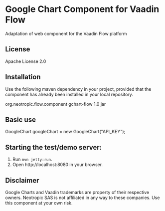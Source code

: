 # Google Chart Component for Vaadin Flow

Adaptation of <google-chart> web component for the Vaadin Flow platform

## License

Apache License 2.0

## Installation

Use the following maven dependency in your project, provided that the component has already been installed in your local repository.

<dependency>
    <groupId>org.neotropic.flow.component</groupId>
    <artifactId>gchart-flow</artifactId>
    <version>1.0</version>
    <type>jar</type>
</dependency>

## Basic use

GoogleChart googleChart = new GoogleChart("API_KEY");

## Starting the test/demo server:

1. Run `mvn jetty:run`.
2. Open http://localhost:8080 in your browser.

## Disclaimer

Google Charts and Vaadin trademarks are property of their respective owners. Neotropic SAS is not affiliated in any way to these companies. Use this component at your own risk.